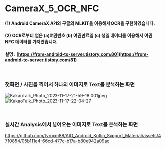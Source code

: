 # CameraX_5_OCR_NFC

#### (1) Android CameraX API와 구글의 MLKIT을 이용해서 OCR을 구현하였습니다. 
#### (2) OCR로부터 얻은 (a)여권번호 (b) 여권만료일 (c) 생일 데이터를 이용해서 여권 NFC 데이터를 가져왔습니다.

#### 설명 : [https://from-android-to-server.tistory.com/80](https://from-android-to-server.tistory.com/81)

<br/>

### 첫화면  /  사진을 찍어서 하나의 이미지로 Text를 분석하는 화면

![KakaoTalk_Photo_2023-11-17-21-59-18 001jpeg](https://github.com/tvroom88/AIO_Android_Kotlin_Support_Material/assets/4710854/42fd54f0-e5c3-4e18-ba34-596d4e075151)
![KakaoTalk_Photo_2023-11-17-22-04-27](https://github.com/tvroom88/AIO_Android_Kotlin_Support_Material/assets/4710854/f871f8df-f0a8-43f5-b9d5-ee2a6e6ec1b7)

<br/>

### 실시간 Analysis에서 넘어오는 이미지로 Text를 분석하는 화면

https://github.com/tvroom88/AIO_Android_Kotlin_Support_Material/assets/4710854/05b111e4-66cd-477c-b17a-b80e942a09ac




